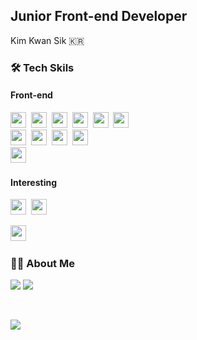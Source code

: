<!-- 
![header](https://capsule-render.vercel.app/api?type=slice&color=auto&height=200&section=header&text=Kwansik%20Kim&&rotate=13&fontSize=80&fontColor=000&fontAlign=67&fontAlignY=33) -->

<!-- <h2 align="center">Junior Front-end Developer</h2> -->
<!-- <p align="center">🇰🇷<p> -->
<h2>Junior Front-end Developer </h2>
<p>Kim Kwan Sik <span>🇰🇷<span></p>



<h3>🛠 Tech Skils</h3>

<div>
<h4 >Front-end</h4>
  
<div >
    <img height=25" src="https://img.shields.io/badge/HTML5-E34F26?style=flat-square&logo=HTML5&logoColor=white"/>&nbsp
    <img height=25" src="https://img.shields.io/badge/CSS3-1572B6?style=flat-square&logo=CSS3&logoColor=white"/>&nbsp
    <img height=25" src="https://img.shields.io/badge/JavaScript-F7DF1E?style=flat-square&logo=JavaScript&logoColor=white"/>&nbsp
    <img height=25" src="https://img.shields.io/badge/React-61DAFB?style=flat-square&logo=React&logoColor=white"/>&nbsp
    <img height=25" src="https://img.shields.io/badge/TypeScript-3178C6?style=flat-square&logo=TypeScript&logoColor=white"/>&nbsp
    <img height=25" src="https://img.shields.io/badge/Next.js-000000?style=flat-square&logo=Next.js&logoColor=white"/>&nbsp
    <br />
    <img height=25" src="https://img.shields.io/badge/Redux-764ABC?style=flat-square&logo=Redux&logoColor=white"/>&nbsp
    <img height=25" src="https://img.shields.io/badge/Redux--toolkit-764ABC?style=flat-square&logo=Redux&logoColor=white"/>&nbsp
    <img height=25" src="https://img.shields.io/badge/Redux--Saga-999999?style=flat-square&logo=Redux-Saga&logoColor=white"/>&nbsp
    <img height=25" src="https://img.shields.io/badge/Recoil-FF9E0F?style=flat-square&&logoColor=white"/>&nbsp    
    <br />
    <img height=25" src="https://img.shields.io/badge/styled--components-DB7093?style=flat-square&logo=styled-components&logoColor=white"/>&nbsp
  
</div>
</div>

<div>
  <h4>Interesting</h4>
  
  <p>
    <img height=25" src="https://img.shields.io/badge/Next.js-000000?style=flat-square&logo=Next.js&logoColor=white"/>&nbsp
<!--     <img height=25" src="https://img.shields.io/badge/MobX-FF9955?style=flat-square&logo=MobX&logoColor=white"/>&nbsp
    <img height=25" src="https://img.shields.io/badge/Jest-C21325?style=flat-square&logo=Jest&logoColor=white"/>&nbsp
    <img height=25" src="https://img.shields.io/badge/Mocha-8D6748?style=flat-square&logo=Mocha&logoColor=white"/>&nbsp -->
    <img height=25" src="https://img.shields.io/badge/socket.io-010101?style=flat-square&logo=socket.io&logoColor=white"/>&nbsp
<!--     <img height=25" src="https://img.shields.io/badge/Electrone-47848F?style=flat-square&logo=Electron&logoColor=white"/>&nbsp -->
<!--     <img height=25" src="https://img.shields.io/badge/etc-72EF36?style=flat-square&logo=&logoColor="/>&nbsp -->
  </p>
</div>

<div>
  <h4Tools</h4>
  <p>
    <img height=25" src="https://img.shields.io/badge/notion-000000?style=flat-square&logo=notion&logoColor=white" />&nbsp
  </p>
</div>

<div>
  <h3>💁🏻 About Me</h3>
  
  <p>
    <a href="https://www.notion.so/kwansikdev/349ba09bb166408394f9fd125fb967e3"><img src="https://img.shields.io/badge/notion-000000?style=flat-square&logo=Gmail&logoColor=white&link=https://www.notion.so/kwansikdev/349ba09bb166408394f9fd125fb967e3"/></a>
    <a href="mailto:kwansk0424@gmail.com"><img src="https://img.shields.io/badge/Gmail-d14836?style=flat-square&logo=Gmail&logoColor=white&link=viliketh1s98@naver.com"/></a>  
  </p>
</div>

<br>
<p>
  <a href="https://hits.seeyoufarm.com"><img src="https://hits.seeyoufarm.com/api/count/incr/badge.svg?url=https%3A%2F%2Fgithub.com%2Fkwansikdev&count_bg=%23ED6DA3&title_bg=%2386757E&icon=github.svg&icon_color=%23E7E7E7&title=hits&edge_flat=false"/></a>
</p>
